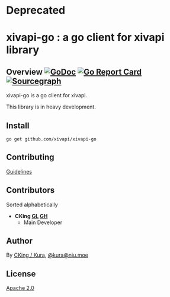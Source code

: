 # Deprecated

# xivapi-go : a go client for xivapi library

## Overview [![GoDoc](https://godoc.org/github.com/xivapi/xivapi-go?status.svg)](https://godoc.org/github.com/xivapi/xivapi-go) [![Go Report Card](https://goreportcard.com/badge/github.com/xivapi/xivapi-go)](https://goreportcard.com/report/github.com/xivapi/xivapi-go) [![Sourcegraph](https://sourcegraph.com/github.com/xivapi/xivapi-go/-/badge.svg)](https://sourcegraph.com/github.com/xivapi/xivapi-go)

xivapi-go is a go client for xivapi.

This library is in heavy development.

## Install

```
go get github.com/xivapi/xivapi-go
```

## Contributing

[Guidelines](CONTRIBUTING.md)

## Contributors
Sorted alphabetically

* **CKing [GL](https://gitlab.com/cking) [GH](https://github.com/cking)**
  * Main Developer

## Author

By [CKing / Kura](https://gitlab/cking), [@kura@niu.moe](https://niu.moe/@kura)

## License

[Apache 2.0](LICENSE)

